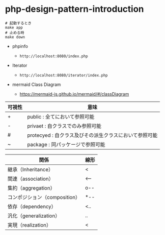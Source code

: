 # php-design-pattern-introduction

```
# 起動するとき
make app
# 止める時
make down 
```

- phpinfo
    - `http://localhost:8080/index.php`
- Iterator
    - `http://localhost:8080/iterator/index.php`
  
- mermaid Class Diagram
  - https://mermaid-js.github.io/mermaid/#/classDiagram
  
|  可視性  |  意味  |
| ---- | ---- |
| + | public : 全てにおいて参照可能 |
| - | privaet : 自クラスでのみ参照可能 |
| # | protecyed : 自クラス及びその派生クラスにおいて参照可能 |
| ~ | package : 同パッケージで参照可能 |

|  関係  |  線形  |
| ---- | ---- |
| 継承（Inheritance） | <|-- |
| 関連（association） | <-- |
| 集約（aggregation） | o-- |
| コンポジション（composition） | *-- |
| 依存（dependency） | <.. |
| 汎化（generalization） | .. |
| 実現（realization） | <|.. |

